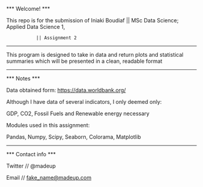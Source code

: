 
*** Welcome! ***

This repo is for the submission of 
Iniaki Boudiaf || MSc Data Science; Applied Data Science 1,

               || Assignment 2
_______________________________________________________________

This program is designed to take in data and return plots and statistical summaries which will be presented in a clean, readable format

_______________________________________________________________
*** Notes ***

Data obtained form: https://data.worldbank.org/

Although I have data of several indicators, I only deemed only:

GDP, CO2, Fossil Fuels and Renewable energy necessary 


Modules used in this assignment:

Pandas,
Numpy,
Scipy,
Seaborn,
Colorama,
Matplotlib
_______________________________________________________________
*** Contact info ***

Twitter // @madeup

Email // fake_name@madeup.com


